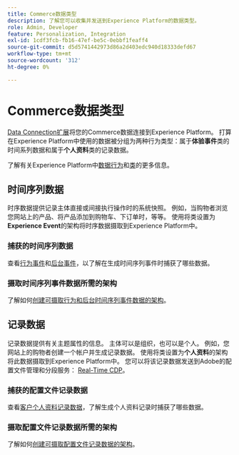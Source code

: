 ```yaml
---
title: Commerce数据类型
description: 了解您可以收集并发送到Experience Platform的数据类型。
role: Admin, Developer
feature: Personalization, Integration
exl-id: 1cdf3fcb-fb16-47ef-be5c-0ebbf1feaff4
source-git-commit: d5d5741442973d86a2d403edc940d18333defd67
workflow-type: tm+mt
source-wordcount: '312'
ht-degree: 0%

---
```


# Commerce数据类型

[Data Connection扩展](overview.md)将您的Commerce数据连接到Experience Platform。 打算在Experience Platform中使用的数据被分组为两种行为类型：属于&#x200B;**体验事件**&#x200B;类的时间系列数据和属于&#x200B;**个人资料**&#x200B;类的记录数据。

了解有关Experience Platform中[数据行为](https://experienceleague.adobe.com/docs/experience-platform/xdm/schema/composition.html#data-behaviors)和[类](https://experienceleague.adobe.com/docs/experience-platform/xdm/schema/composition.html#class)的更多信息。

## 时间序列数据

时序数据提供记录主体直接或间接执行操作时的系统快照。 例如，当购物者浏览您网站上的产品、将产品添加到购物车、下订单时，等等。 使用将类设置为&#x200B;**Experience Event**&#x200B;的架构将时序数据摄取到Experience Platform中。

### 捕获的时间序列数据

查看[行为事件](events.md)和[后台事件](events-backoffice.md)，以了解在生成时间序列事件时捕获了哪些数据。

### 摄取时间序列事件数据所需的架构

了解如何[创建可摄取行为和后台时间序列事件数据的架构](update-xdm.md)。

## 记录数据

记录数据提供有关主题属性的信息。 主体可以是组织，也可以是个人。 例如，您网站上的购物者创建一个帐户并生成记录数据。 使用将类设置为&#x200B;**个人资料**&#x200B;的架构将此数据摄取到Experience Platform中。 您可以将该记录数据发送到Adobe的配置文件管理和分段服务： [Real-Time CDP](https://experienceleague.adobe.com/docs/experience-platform/rtcdp/intro/rtcdp-intro/overview.html?lang=zh-Hans)。

### 捕获的配置文件记录数据

查看[客户个人资料记录数据](events-profilerecord.md)，了解生成个人资料记录时捕获了哪些数据。

### 摄取配置文件记录数据所需的架构

了解如何[创建可摄取配置文件记录数据的架构](profile-data.md)。
